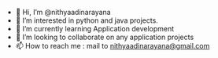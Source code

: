 - 👋 Hi, I’m @nithyaadinarayana
- 👀 I’m interested in python and java projects.
- 🌱 I’m currently learning Application development 
- 💞️ I’m looking to collaborate on any application projects
- 📫 How to reach me : mail to nithyaadinarayana@gmail.com

<!---
nithyaadinarayana/nithyaadinarayana is a ✨ special ✨ repository because its `README.md` (this file) appears on your GitHub profile.
You can click the Preview link to take a look at your changes.
--->
